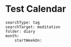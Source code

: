 # Test Calendar

``` tracker
searchType: tag
searchTarget: meditation
folder: diary
month:
    startWeekOn: 
```